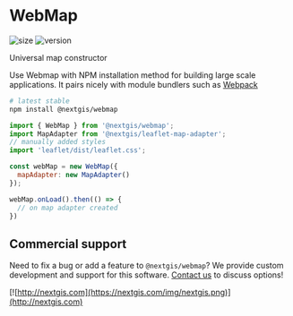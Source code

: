 # WebMap

![size](https://img.shields.io/bundlephobia/minzip/@nextgis/webmap) ![version](https://img.shields.io/npm/v/@nextgis/webmap)

Universal map constructor

Use Webmap with NPM installation method for building large scale applications. It pairs nicely with module bundlers such as [Webpack](https://webpack.js.org/)

```bash
# latest stable
npm install @nextgis/webmap
```

```javascript
import { WebMap } from '@nextgis/webmap';
import MapAdapter from '@nextgis/leaflet-map-adapter';
// manually added styles
import 'leaflet/dist/leaflet.css';

const webMap = new WebMap({
  mapAdapter: new MapAdapter()
});

webMap.onLoad().then(() => {
  // on map adapter created
})
```

## Commercial support

Need to fix a bug or add a feature to `@nextgis/webmap`? We provide custom development and support for this software. [Contact us](http://nextgis.com/contact/) to discuss options!

[![http://nextgis.com](https://nextgis.com/img/nextgis.png)](http://nextgis.com)
